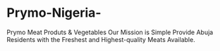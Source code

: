 # Prymo-Nigeria-
Prymo Meat Produts &amp; Vegetables Our Mission is Simple Provide Abuja Residents with the Freshest and Highest-quality Meats Available.
